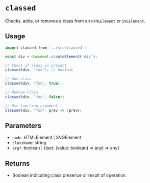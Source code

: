 # `classed`

Checks, adds, or removes a class from an `HTMLElement` or `SVGElement`.

## Usage

```typescript
import classed from '../src/classed';

const div = document.createElement('div');

// Check if class is present
classed(div, 'foo'); // boolean

// Add class
classed(div, 'foo', true);

// Remove class
classed(div, 'foo', false);

// Use function argument
classed(div, 'foo', prev => !prev);
```

## Parameters

- `node`: HTMLElement | SVGElement
- `className`: string
- `arg?`: boolean | ((set: (value: boolean) => any) => any)

## Returns

- Boolean indicating class presence or result of operation.

